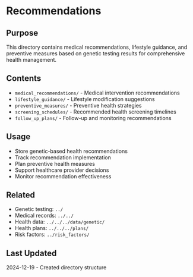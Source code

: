# Recommendations

## Purpose
This directory contains medical recommendations, lifestyle guidance, and preventive measures based on genetic testing results for comprehensive health management.

## Contents
- `medical_recommendations/` - Medical intervention recommendations
- `lifestyle_guidance/` - Lifestyle modification suggestions
- `preventive_measures/` - Preventive health strategies
- `screening_schedules/` - Recommended health screening timelines
- `follow_up_plans/` - Follow-up and monitoring recommendations

## Usage
- Store genetic-based health recommendations
- Track recommendation implementation
- Plan preventive health measures
- Support healthcare provider decisions
- Monitor recommendation effectiveness

## Related
- Genetic testing: `../`
- Medical records: `../../`
- Health data: `../../../data/genetic/`
- Health plans: `../../../plans/`
- Risk factors: `../risk_factors/`

## Last Updated
2024-12-19 - Created directory structure
